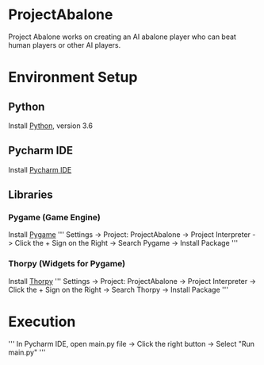 # ProjectAbalone

Project Abalone works on creating an AI abalone player who can beat human players or other AI players.

# Environment Setup

## Python
Install [Python](https://www.python.org/downloads/), version 3.6

## Pycharm IDE
Install [Pycharm IDE](https://www.jetbrains.com/pycharm/download/#section=windows)

## Libraries

### Pygame (Game Engine)
Install [Pygame](https://www.pygame.org)
'''
Settings -> Project: ProjectAbalone -> Project Interpreter ->
Click the + Sign on the Right -> Search Pygame -> Install Package
'''

### Thorpy (Widgets for Pygame)
Install [Thorpy](http://www.thorpy.org/index.html)
'''
Settings -> Project: ProjectAbalone -> Project Interpreter ->
Click the + Sign on the Right -> Search Thorpy -> Install Package
'''

# Execution

'''
In Pycharm IDE, open main.py file -> Click the right button -> Select "Run main.py"
'''
